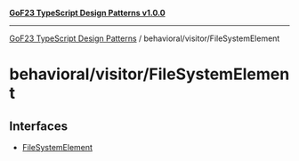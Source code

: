 [**GoF23 TypeScript Design Patterns v1.0.0**](../../../README.md)

***

[GoF23 TypeScript Design Patterns](../../../README.md) / behavioral/visitor/FileSystemElement

# behavioral/visitor/FileSystemElement

## Interfaces

- [FileSystemElement](interfaces/FileSystemElement.md)
